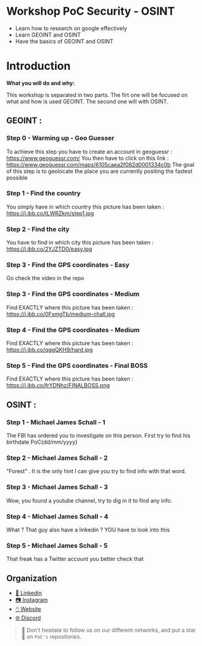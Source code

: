 # Workshop PoC Security - OSINT

- Learn how to research on google effectively
- Learn GEOINT and OSINT
- Have the basics of GEOINT and OSINT



# Introduction

**What you will do and why:**

This workshop is separated in two parts. The firt one will be focused on what and how is used GEOINT. The second one will with OSINT.


## GEOINT :

### Step 0 - Warming up - Geo Guesser

To achieve this step you have to create an account in geoguessr : https://www.geoguessr.com/ 
You then have to click on this link : https://www.geoguessr.com/maps/6105caea2f082d0001334c0b
The goal of this step is to geolocate the place you are currently positing the fastest possible

### Step 1 - Find the country

You simply have in which country this picture has been taken : https://i.ibb.co/tLWRZkm/step1.jpg

### Step 2 - Find the city

You have to find in which city this picture has been taken : https://i.ibb.co/2YJZTD0/easy.jpg

### Step 3 - Find the GPS coordinates - Easy

Go check the video in the repo

### Step 3 - Find the GPS coordinates - Medium

Find EXACTLY where this picture has been taken : https://i.ibb.co/0FxmgTb/medium-chall.jpg

### Step 4 - Find the GPS coordinates - Medium

Find EXACTLY where this picture has been taken : https://i.ibb.co/qggQKH9/hard.jpg

### Step 5 - Find the GPS coordinates - Final BOSS

Find EXACTLY where this picture has been taken : https://i.ibb.co/frYDNhz/FINALBOSS.png



## OSINT :

### Step 1 - Michael James Schall - 1

The FBI has ordered you to investigate on this person. First try to find his birthdate PoC{dd/mm/yyyy}

### Step 2 - Michael James Schall - 2

"Forest" . It is the only hint I can give you try to find info with that word.

### Step 3 - Michael James Schall - 3

Wow, you found a youtube channel, try to dig in it to find any info.

### Step 4 - Michael James Schall - 4

What ? That guy also have a linkedin ? YOU have to look into this 

### Step 5 - Michael James Schall - 5

That freak has a Twitter account you better check that

## Organization

- [📒 Linkedin](https://www.linkedin.com/company/pocinnovation/mycompany/)
- [📷 Instagram](https://www.instagram.com/pocinnovation/)
- [🖱️ Website](https://www.poc-innovation.fr/)
- [🌐 Discord](https://discord.gg/Yqq2ADGDS7)

> :rocket: Don't hesitate to follow us on our different networks, and put a star 🌟 on `PoC's` repositories.
